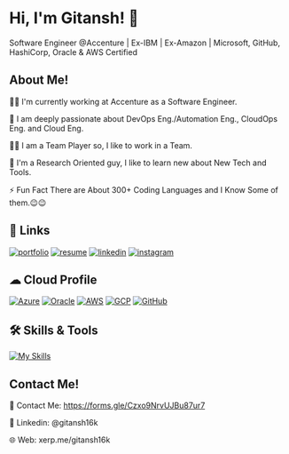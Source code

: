 
# Hi, I'm Gitansh! 👋

Software Engineer @Accenture | Ex-IBM | Ex-Amazon | Microsoft, GitHub, HashiCorp, Oracle & AWS Certified

## About Me!

👩‍💻 I'm currently working at Accenture as a Software Engineer.

🧠 I am deeply passionate about DevOps Eng./Automation Eng., CloudOps Eng. and Cloud Eng.

👯‍♀️ I am a Team Player so, I like to work in a Team.

📖 I'm a Research Oriented guy, I like to learn new about New Tech and Tools. 

⚡️ Fun Fact There are About 300+ Coding Languages and I Know Some of them.😉😉

## 🔗 Links
[![portfolio](https://img.shields.io/badge/my_portfolio-000?style=for-the-badge&logo=ko-fi&logoColor=white)](https://xerp.me/gitansh16k)
[![resume](https://img.shields.io/badge/Resume-000?style=for-the-badge&logo=medium&logoColor=white)](https://zerp.me/olhPI)
[![linkedin](https://img.shields.io/badge/linkedin-0A66C2?style=for-the-badge&logo=linkedin&logoColor=white)](https://www.linkedin.com/in/gitansh16k/)
[![instagram](https://img.shields.io/badge/Instagram-black?style=for-the-badge&logo=instagram&logoColor=orange)](https://www.instagram.com/g.kapoor16/)

## ☁ Cloud Profile
[![Azure](https://img.shields.io/badge/azure-%230072C6.svg?style=for-the-badge&logo=microsoftazure&logoColor=white)](https://learn.microsoft.com/en-us/users/gitansh16k/transcript/7k2eju3qj5zrmrn?tab=credentials-tab)
[![Oracle](https://img.shields.io/badge/Oracle-F80000?style=for-the-badge&logo=oracle&logoColor=white)](https://catalog-education.oracle.com/pls/certview/sharebadge?id=E8200656C0E816CC7AC0C2DAB96588030E35C716933625F7D3EE64C538EF840F)
[![AWS](https://img.shields.io/badge/AWS-%23FF9900.svg?style=for-the-badge&logo=amazon-aws&logoColor=white)](https://coursera.org/verify/9YNRF9N664RZ)
[![GCP](https://img.shields.io/badge/qwiklabs-1DA1F2?style=for-the-badge&logo=qwiklabs&logoColor=white)](https://www.qwiklabs.com/public_profiles/1ccc44ec-8a48-4522-9d97-95ab85419b89)
[![GitHub](https://img.shields.io/badge/github-%23121011.svg?style=for-the-badge&logo=github&logoColor=white)](https://www.credly.com/badges/78b16350-e972-4fd8-aa4d-b57ed85aff1d)

## 🛠 Skills & Tools
[![My Skills](https://skillicons.dev/icons?i=azure,aws,gcp,terraform,linux,ansible,vscode,bash,powershell,vim,cloudflare,python,cs,figma,windows,ubuntu,githubactions,jenkins,kubernetes,docker,git,bitbucket,postman,mysql,visualstudio,selenium,gherkin,nginx,maven,wordpress&perline=10)](https://skillicons.dev)

## Contact Me!

📧 Contact Me: https://forms.gle/Czxo9NrvUJBu87ur7

🏢 Linkedin: @gitansh16k

🌐 Web: xerp.me/gitansh16k
